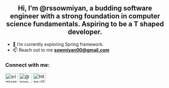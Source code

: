 <h2 align="center">Hi, I’m @rssowmiyan, a budding software engineer with a strong foundation in computer science fundamentals. Aspiring to be a T shaped developer.</h1>

- 🌱 I’m currently exploring Spring framework.
- 📫 Reach out to me **sowmiyan00@gmail.com**

<h3 align="left">Connect with me:</h3>
<p align="left">
<a href="https://linkedin.com/in/srinivasa-sowmiyan" target="blank"><img align="center" src="https://raw.githubusercontent.com/rahuldkjain/github-profile-readme-generator/master/src/images/icons/Social/linked-in-alt.svg" alt="srinivasa-sowmiyan" height="30" width="40" /></a>
<a href="https://hashnode.com/@sowmiyan" target="blank"><img align="center" src="https://raw.githubusercontent.com/rahuldkjain/github-profile-readme-generator/master/src/images/icons/Social/hashnode.svg" alt="@sowmiyan" height="30" width="40" /></a>
<a href="https://leetcode.com/sowmiyan/" target="blank"><img align="center" src="https://raw.githubusercontent.com/rahuldkjain/github-profile-readme-generator/master/src/images/icons/Social/leet-code.svg" alt="https://leetcode.com/sowmiyan/" height="30" width="40" /></a>
</p>


<!---
rssowmiyan/rssowmiyan is a ✨ special ✨ repository because its `README.md` (this file) appears on your GitHub profile.
You can click the Preview link to take a look at your changes.
--->
